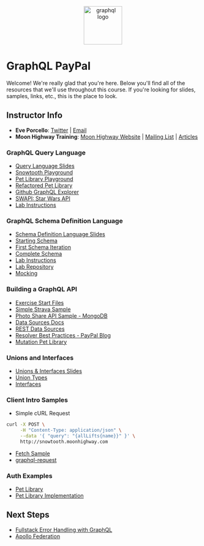 <p align="center">
<img src="https://upload.wikimedia.org/wikipedia/commons/thumb/1/17/GraphQL_Logo.svg/512px-GraphQL_Logo.svg.png" width="100" alt="graphql logo"/>
</p>

# GraphQL PayPal

Welcome! We're really glad that you're here. Below you'll find all of the resources that we'll use throughout this course. If you're looking for slides, samples, links, etc., this is the place to look.

## Instructor Info

- **Eve Porcello**: [Twitter](https://twitter.com/eveporcello) | [Email](mailto:eve@moonhighway.com)
- **Moon Highway Training**: [Moon Highway Website](https://www.moonhighway.com) | [Mailing List](http://bit.ly/moonhighway) | [Articles](https://www.moonhighway.com/articles)

### GraphQL Query Language

- [Query Language Slides](https://slides.com/moonhighway/graphql-intro/)
- [Snowtooth Playground](https://snowtooth.moonhighway.com)
- [Pet Library Playground](https://pet-library.moonhighway.com)
- [Refactored Pet Library](http://funded-pet-library.moonhighway.com/)
- [Github GraphQL Explorer](https://developer.github.com/v4/explorer/)
- [SWAPI: Star Wars API](http://graphql.org/swapi-graphql/)
- [Lab Instructions](https://slides.com/moonhighway/snowtooth-query-lab/)

### GraphQL Schema Definition Language

- [Schema Definition Language Slides](https://slides.com/moonhighway/schema-definition-language/)
- [Starting Schema](https://github.com/MoonHighway/pet-library-schema)
- [First Schema Iteration](https://github.com/MoonHighway/pet-library-schema/tree/initial-schema)
- [Complete Schema](https://github.com/MoonHighway/pet-library-schema/tree/complete)
- [Lab Instructions](https://slides.com/moonhighway/schema-lab/)
- [Lab Repository](https://github.com/graphqlworkshop/schema-activity)
- [Mocking](https://github.com/graphqlworkshop/mocking)

### Building a GraphQL API

- [Exercise Start Files](https://github.com/graphqlworkshop/snowtooth-api)
- [Simple Strava Sample](https://github.com/eveporcello/simple-strava-sample/blob/master/index.js)
- [Photo Share API Sample - MongoDB](https://github.com/graphqlworkshop/photo-share-api/blob/step-e3/src/index.js)
- [Data Sources Docs](https://www.apollographql.com/docs/apollo-server/data/data-sources/)
- [REST Data Sources](https://github.com/MoonHighway/countries-datasources)
- [Resolver Best Practices - PayPal Blog](https://medium.com/paypal-engineering/graphql-resolvers-best-practices-cd36fdbcef55)
- [Mutation Pet Library](https://github.com/MoonHighway/pet-library/blob/initial-version/src/resolvers/Mutation.js)

### Unions and Interfaces

- [Unions & Interfaces Slides](https://slides.com/moonhighway/unions-interfaces)
- [Union Types](https://codesandbox.io/s/rm2rx3opqm)
- [Interfaces](https://codesandbox.io/s/71x8n304r1)

### Client Intro Samples

- Simple cURL Request

```sh
curl -X POST \
     -H "Content-Type: application/json" \
     --data '{ "query": "{allLifts{name}}" }' \
     http://snowtooth.moonhighway.com
```

- [Fetch Sample](https://codesandbox.io/s/n3jro0o4n0)
- [graphql-request](https://codesandbox.io/s/4qzq5z2vz0)

### Auth Examples

- [Pet Library](https://pet-library.moonhighway.com)
- [Pet Library Implementation](https://github.com/MoonHighway/pet-library/blob/initial-version/src/resolvers/Mutation.js)

## Next Steps

- [Fullstack Error Handling with GraphQL](https://blog.apollographql.com/full-stack-error-handling-with-graphql-apollo-5c12da407210)
- [Apollo Federation](https://egghead.io/playlists/getting-started-with-apollo-federation-60ad0165)

